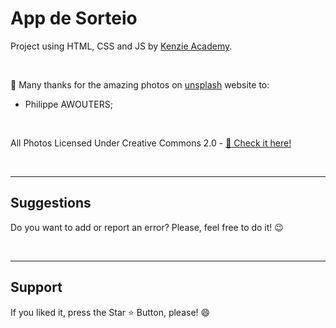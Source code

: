 # App de Sorteio

Project using HTML, CSS and JS by [Kenzie Academy](https://front.kenzie.com.br/kenzie-front-end-aulas/?fbclid=PAAabv7KnIJCtu8rTAKV_GQ2M3UknWTzmFwUMESwQZGFcEiJrb1h_wHmhsIwk).

<br>

:clap: Many thanks for the amazing photos on [unsplash](https://unsplash.com/pt-br) website to:

* Philippe AWOUTERS;
 

<br>

All Photos Licensed Under Creative Commons 2.0 - [:file_folder: Check it here! ](https://creativecommons.org/licenses/by/2.0/legalcode)


<br>
<hr>
<h2> Suggestions </h2>
<p> Do you want to add or report an error? Please, feel free to do it! 😉 </p>



<br>
<hr>
<h2> Support </h2>
<p> If you liked it, press the Star ⭐ Button, please! 😄 </p>
